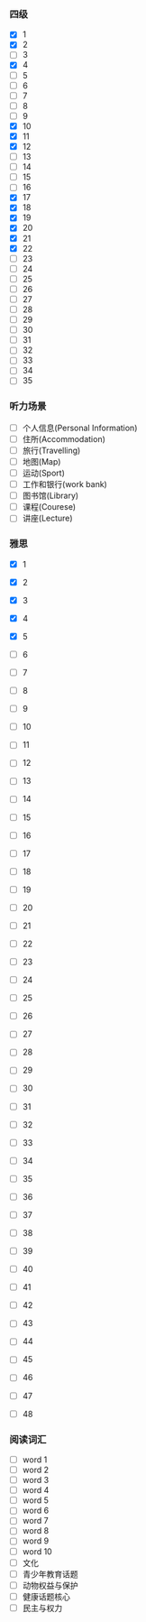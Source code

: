 ### 四级

- [x] 1
- [x] 2
- [ ] 3
- [x] 4
- [ ] 5
- [ ] 6
- [ ] 7
- [ ] 8
- [ ] 9
- [x] 10
- [x] 11
- [x] 12
- [ ] 13
- [ ] 14
- [ ] 15
- [ ] 16
- [x] 17
- [x] 18
- [x] 19
- [x] 20
- [x] 21
- [x] 22
- [ ] 23
- [ ] 24
- [ ] 25
- [ ] 26
- [ ] 27
- [ ] 28
- [ ] 29
- [ ] 30
- [ ] 31
- [ ] 32
- [ ] 33
- [ ] 34
- [ ] 35

### 听力场景

- [ ] 个人信息(Personal Information)
- [ ] 住所(Accommodation)
- [ ] 旅行(Travelling)
- [ ] 地图(Map)
- [ ] 运动(Sport)
- [ ] 工作和银行(work bank)
- [ ] 图书馆(Library)
- [ ] 课程(Courese)
- [ ] 讲座(Lecture)

### 雅思

- [x] 1
- [x] 2
- [x] 3
- [x] 4
- [x] 5
- [ ] 6
- [ ] 7
- [ ] 8
- [ ] 9
- [ ] 10
- [ ] 11
- [ ] 12
- [ ] 13
- [ ] 14
- [ ] 15
- [ ] 16
- [ ] 17
- [ ] 18
- [ ] 19
- [ ] 20
- [ ] 21
- [ ] 22
- [ ] 23
- [ ] 24
- [ ] 25
- [ ] 26
- [ ] 27
- [ ] 28
- [ ] 29
- [ ] 30
- [ ] 31
- [ ] 32
- [ ] 33
- [ ] 34
- [ ] 35
- [ ] 36
- [ ] 37
- [ ] 38
- [ ] 39
- [ ] 40
- [ ] 41
- [ ] 42
- [ ] 43
- [ ] 44
- [ ] 45
- [ ] 46
- [ ] 47
- [ ] 48

  

### 阅读词汇

- [ ] word 1
- [ ] word 2
- [ ] word 3
- [ ] word 4
- [ ] word 5
- [ ] word 6
- [ ] word 7
- [ ] word 8
- [ ] word 9
- [ ] word 10
- [ ] 文化
- [ ] 青少年教育话题
- [ ] 动物权益与保护
- [ ] 健康话题核心
- [ ] 民主与权力